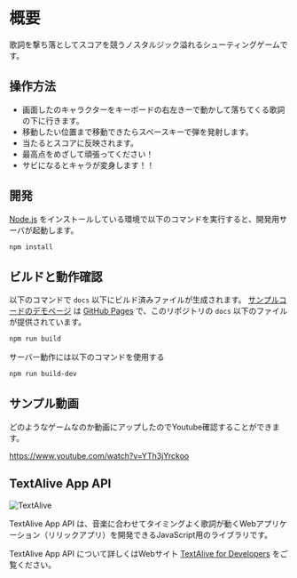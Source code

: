 # 概要
歌詞を撃ち落としてスコアを競うノスタルジック溢れるシューティングゲームです。

## 操作方法
- 画面したのキャラクターをキーボードの右左きーで動かして落ちてくる歌詞の下に行きます。
- 移動したい位置まで移動できたらスペースキーで弾を発射します。
- 当たるとスコアに反映されます。
- 最高点をめざして頑張ってください！
- サビになるとキャラが変身します！！



## 開発
[Node.js](https://nodejs.org/) をインストールしている環境で以下のコマンドを実行すると、開発用サーバが起動します。
```sh
npm install
```

## ビルドと動作確認
以下のコマンドで `docs` 以下にビルド済みファイルが生成されます。 [サンプルコードのデモページ](https://textalivejp.github.io/textalive-app-lyric-tiles/) は [GitHub Pages](https://pages.github.com/) で、このリポジトリの `docs` 以下のファイルが提供されています。

```sh
npm run build
```

サーバー動作には以下のコマンドを使用する
```sh
npm run build-dev
```

## サンプル動画
どのようなゲームなのか動画にアップしたのでYoutube確認することができます。

https://www.youtube.com/watch?v=YTh3jYrckoo


## TextAlive App API

![TextAlive](https://i.gyazo.com/thumb/1000/5301e6f642d255c5cfff98e049b6d1f3-png.png)

TextAlive App API は、音楽に合わせてタイミングよく歌詞が動くWebアプリケーション（リリックアプリ）を開発できるJavaScript用のライブラリです。

TextAlive App API について詳しくはWebサイト [TextAlive for Developers](https://developer.textalive.jp/) をご覧ください。
